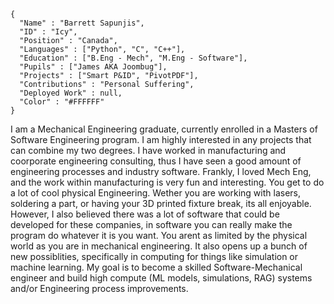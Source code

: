 ```
{
  "Name" : "Barrett Sapunjis",
  "ID" : "Icy",
  "Position" : "Canada",
  "Languages" : ["Python", "C", "C++"],
  "Education" : ["B.Eng - Mech", "M.Eng - Software"],
  "Pupils" : ["James AKA Joombug"],
  "Projects" : ["Smart P&ID", "PivotPDF"],  
  "Contributions" : "Personal Suffering",
  "Deployed Work" : null, 
  "Color" : "#FFFFFF"  
} 
```
I am a Mechanical Engineering graduate, currently enrolled in a Masters of Software Engineering program. I am highly interested in any projects that can combine my two degrees. I have worked in manufacturing and coorporate engineering consulting, thus I have seen a good amount of engineering processes and industry software. Frankly, I loved Mech Eng, and the work within manufacturing is very fun and interesting. You get to do a lot of cool physical Engineering. Wether you are working with lasers, soldering a part, or having your 3D printed fixture break, its all enjoyable. However, I also believed there was a lot of software that could be developed for these companies, in software you can really make the program do whatever it is you want. You arent as limited by the physical world as you are in mechanical engineering. It also opens up a bunch of new possiblities, specifically in computing for things like simulation or machine learning. My goal is to become a skilled Software-Mechanical engineer and build high compute (ML models, simulations, RAG) systems and/or Engineering process improvements.  
